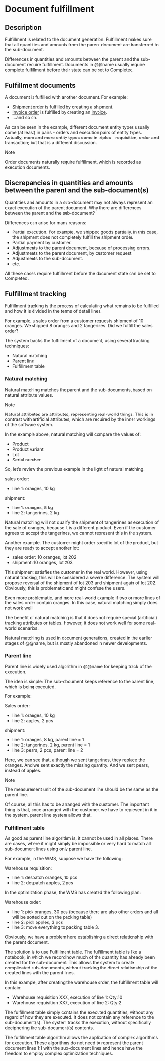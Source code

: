 # Document fulfillment

## Description

Fulfillment is related to the document generation.
Fulfillment makes sure that all quantities and amounts from the parent document are transferred to the sub-document.

Differences in quantities and amounts between the parent and the sub-document require fulfillment.
Documents in @@name usually require complete fulfillment before their state can be set to Completed.

## Fulfillment documents

A document is fulfilled with another document.
For example:

* [Shipment order](xref:Logistics.Shipment.ShipmentOrders) is fulfilled by creating a [shipment](xref:Logistics.Shipment.Shipments).
* [Invoice order](xref:Crm.Invoicing.InvoiceOrders) is fulfilled by creating an [invoice](xref:Crm.Invoicing.Invoices).
* ...and so on.

As can be seen in the example, different document entity types usually come (at least) in pairs - orders and execution pairs of entity types.
Actually, more and more entity types come in triples - requisition, order and transaction; but that is a different discussion.

> [!note]
> Order documents naturally require fulfillment, which is recorded as execution documents.

## Discrepancies in quantities and amounts between the parent and the sub-document(s)

Quantities and amounts in a sub-document may not always represent an exact execution of the parent document.
Why there are differences between the parent and the sub-document?

Differences can arise for many reasons:

* Partial execution. For example, we shipped goods partially. In this case, the shipment does not completely fulfill the shipment order.
* Partial payment by customer.
* Adjustments to the parent document, because of processing errors.
* Adjustments to the parent document, by customer request.
* Adjustments to the sub-document.
* etc.

All these cases require fulfillment before the document state can be set to Completed.

## Fulfillment tracking

Fulfillment tracking is the process of calculating what remains to be fulfilled and how it is divided in the terms of detail lines.

For example, a sales order from a customer requests shipment of 10 oranges.
We shipped 8 oranges and 2 tangerines.
Did we fulfill the sales order?

The system tracks the fulfillment of a document, using several tracking techniques:

* Natural matching
* Parent line
* Fulfillment table

### Natural matching

Natural matching matches the parent and the sub-documents, based on natural attribute values.

> [!note]
> Natural attributes are attributes, representing real-world things.
> This is in contrast with artificial attributes, which are required by the inner workings of the software system.

In the example above, natural matching will compare the values of:

* Product
* Product variant
* Lot
* Serial number

So, let’s review the previous example in the light of natural matching.

sales order:

* line 1: oranges, 10 kg

shipment:
	
* line 1: oranges, 8 kg
* line 2: tangerines, 2 kg

Natural matching will not qualify the shipment of tangerines as execution of the sale of oranges, because it is a different product.
Even if the customer agrees to accept the tangerines, we cannot represent this in the system.

Another example.
The customer might order specific lot of the product, but they are ready to accept another lot:

* sales order: 10 oranges, lot 202
* shipment: 10 oranges, lot 203

This shipment satisfies the customer in the real world.
However, using natural tracking, this will be considered a severe difference.
The system will propose reversal of the shipment of lot 203 and shipment again of lot 202.
Obviously, this is problematic and might confuse the users.

Even more problematic, and more real-world example if two or more lines of the sales order contain oranges.
In this case, natural matching simply does not work well.

The benefit of natural matching is that it does not require special (artificial) tracking attributes or tables.
However, it does not work well for some real-world scenarios.

Natural matching is used in document generations, created in the earlier stages of @@name, but is mostly abandoned in newer developments.

### Parent line

Parent line is widely used algorithm in @@name for keeping track of the execution.

The idea is simple: The sub-document keeps reference to the parent line, which is being executed.

For example:

Sales order:

* line 1: oranges, 10 kg
* line 2: apples, 2 pcs

shipment:

* line 1: oranges, 8 kg, parent line = 1
* line 2: tangerines, 2 kg, parent line = 1
* line 3: pears, 2 pcs, parent line = 2

Here, we can see that, although we sent tangerines, they replace the oranges.
And we sent exactly the missing quantity.
And we sent pears, instead of apples.

> [!note]
> The measurement unit of the sub-document line should be the same as the parent line.

Of course, all this has to be arranged with the customer.
The important thing is that, once arranged with the customer, we have to represent in it in the system.
parent line system allows that.

### Fulfillment table

As good as parent line algorithm is, it cannot be used in all places.
There are cases, where it might simply be impossible or very hard to match all sub-document lines using only parent line.

For example, in the WMS, suppose we have the following:

Warehouse requisition:

* line 1: despatch oranges, 10 pcs
* line 2: despatch apples, 2 pcs

In the optimization phase, the WMS has created the following plan:

Warehouse order:

* line 1: pick oranges, 30 pcs (because there are also other orders and all will be sorted out on the packing table)
* line 2: pick apples, 2 pcs
* line 3: move everything to packing table 3.

Obviously, we have a problem here establishing a direct relationship with the parent document.

The solution is to use Fulfillment table.
The fulfillment table is like a notebook, in which we record how much of the quantity has already been created for the sub-document.
This allows the system to create complicated sub-documents, without tracking the direct relationship of the created lines with the parent lines.

In this example, after creating the warehouse order, the fulfillment table will contain:

* Warehouse requisition XXX, execution of line 1: Qty:10
* Warehouse requisition XXX, execution of line 2: Qty:2

The fulfillment table simply contains the executed quantities, without any regard of how they are executed.
It does not contain any reference to the sub-document(s).
The system tracks the execution, without specifically deciphering the sub-document(s) contents.

The fulfillment table algorithm allows the application of complex algorithms for execution.
These algorithms do not need to represent the parent document lines 1:1 with the sub-document lines and hence have the freedom to employ complex optimization techniques.
